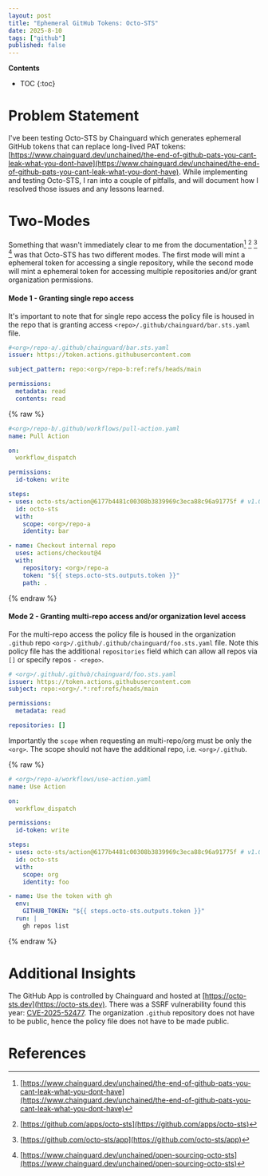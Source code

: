 ```yaml
---
layout: post
title: "Ephemeral GitHub Tokens: Octo-STS"
date: 2025-8-10
tags: ["github"]
published: false
---
```


**Contents**
* TOC
{:toc}

# Problem Statement
I've been testing Octo-STS by Chainguard which generates ephemeral GitHub tokens that can replace long-lived PAT tokens: [https://www.chainguard.dev/unchained/the-end-of-github-pats-you-cant-leak-what-you-dont-have](https://www.chainguard.dev/unchained/the-end-of-github-pats-you-cant-leak-what-you-dont-have). While implementing and testing Octo-STS, I ran into a couple of pitfalls, and will document how I resolved those issues and any lessons learned.

# Two-Modes
Something that wasn't immediately clear to me from the documentation[^1] [^2] [^3] [^4] was that Octo-STS has two different modes. The first mode will mint a ephemeral token for accessing a single repository, while the second mode will mint a ephemeral token for accessing multiple repositories and/or grant organization permissions. 

#### Mode 1 - Granting single repo access
It's important to note that for single repo access the policy file is housed in the repo that is granting access `<repo>/.github/chainguard/bar.sts.yaml` file. 

```yaml
#<org>/repo-a/.github/chainguard/bar.sts.yaml
issuer: https://token.actions.githubusercontent.com

subject_pattern: repo:<org>/repo-b:ref:refs/heads/main

permissions:
  metadata: read
  contents: read
```

{% raw %}
```yaml
#<org>/repo-b/.github/workflows/pull-action.yaml
name: Pull Action

on:
  workflow_dispatch

permissions:
  id-token: write 

steps:
- uses: octo-sts/action@6177b4481c00308b3839969c3eca88c96a91775f # v1.0.0
  id: octo-sts
  with:
    scope: <org>/repo-a
    identity: bar

- name: Checkout internal repo
  uses: actions/checkout@4
  with:
    repository: <org>/repo-a
    token: "${{ steps.octo-sts.outputs.token }}"
    path: .
```
{% endraw %}

#### Mode 2 - Granting multi-repo access and/or organization level access
For the multi-repo access the policy file is housed in the organization `.github` repo `<org>/.github/.github/chainguard/foo.sts.yaml` file. Note this policy file has the additional `repositories` field which can allow all repos via `[]` or specify repos `- <repo>`.

```yaml
# <org>/.github/.github/chainguard/foo.sts.yaml
issuer: https://token.actions.githubusercontent.com
subject: repo:<org>/.*:ref:refs/heads/main

permissions:
  metadata: read

repositories: []
```

Importantly the `scope` when requesting an multi-repo/org must be only the `<org>`. The scope should not have the additional repo, i.e. `<org>/.github`. 

{% raw %}
```yaml
# <org>/repo-a/workflows/use-action.yaml
name: Use Action

on:
  workflow_dispatch

permissions:
  id-token: write 

steps:
- uses: octo-sts/action@6177b4481c00308b3839969c3eca88c96a91775f # v1.0.0
  id: octo-sts
  with:
    scope: org
    identity: foo

- name: Use the token with gh
  env:
    GITHUB_TOKEN: "${{ steps.octo-sts.outputs.token }}"
  run: |
    gh repos list
```
{% endraw %}

# Additional Insights
The GitHub App is controlled by Chainguard and hosted at [https://octo-sts.dev](https://octo-sts.dev). There was a SSRF vulnerability found this year: [CVE-2025-52477](https://github.com/octo-sts/app/security/advisories/GHSA-h3qp-hwvr-9xcq). The organization `.github` repository does not have to be public, hence the policy file does not have to be made public. 

# References
[^1]: [https://www.chainguard.dev/unchained/the-end-of-github-pats-you-cant-leak-what-you-dont-have](https://www.chainguard.dev/unchained/the-end-of-github-pats-you-cant-leak-what-you-dont-have)
[^2]: [https://github.com/apps/octo-sts](https://github.com/apps/octo-sts)
[^3]: [https://github.com/octo-sts/app](https://github.com/octo-sts/app)
[^4]: [https://www.chainguard.dev/unchained/open-sourcing-octo-sts](https://www.chainguard.dev/unchained/open-sourcing-octo-sts)

